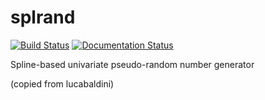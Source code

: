 # splrand

[![Build Status](https://travis-ci.org/nastasimarco/splrand.svg?branch=master)](https://travis-ci.org/nastasimarco/splrand)
[![Documentation Status](https://readthedocs.org/projects/splrand-nastasimarco/badge/?version=latest)](https://splrand-nastasimarco.readthedocs.io/en/latest/?badge=latest)

Spline-based univariate pseudo-random number generator

(copied from lucabaldini)
